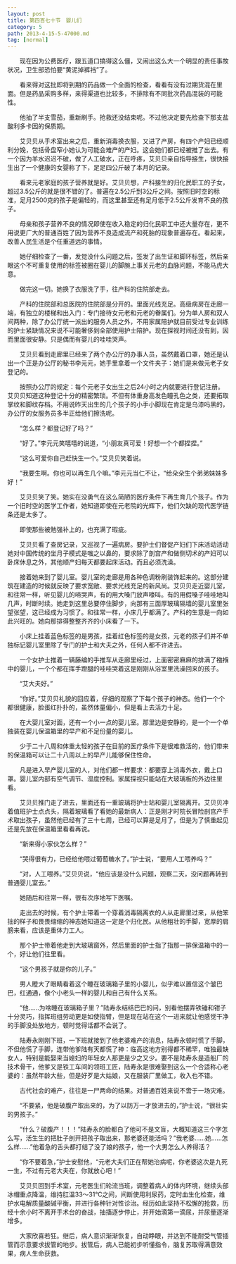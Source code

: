 ```yaml
---
layout: post
title: 第四百七十节　婴儿们
category: 5
path: 2013-4-15-5-47000.md
tag: [normal]
---
```


　　现在因为公费医疗，跟五道口搞得这么僵，又闹出这么大一个明显的责任事故状况，卫生部恐怕要“黄泥掉裤裆”了。

　　看来得对这批即将到期的药品做一个全面的检查，看看有没有过期货混在里面。但是药品采购多样，来得渠道也比较多，不排除有不同批次药品混装的可能性。

　　他抽了半支雪茄，重新刷手。抢救还没结束呢。不过他决定要先检查下那支盐酸利多卡因的保质期。

　　艾贝贝从手术室出来之后，重新消毒换衣服，又进了产房，有四个产妇已经顺利分娩，包括骨盘窄小她认为可能会难产的产妇。这会她们都已经被推了出去。有一个因为羊水迟迟不破，做了人工破水，正在呼疼，艾贝贝亲自指导接生，很快接生出了一个健康的女婴称了下，足足四公斤破了本月的记录。

　　看来元老家庭的孩子营养就是好。艾贝贝想，产科接生的归化民职工的子女，超过3.5公斤的就是很不错的了。普遍在2.5公斤到3公斤之间。按照旧时空的标准，足月2500克的孩子是偏轻的，而这里甚至还有足月低于2.5公斤发育不良的孩子。

　　母亲和孩子营养不良的情况即使在收入稳定的归化民职工中还大量存在，更不用说更广大的普通百姓了因为营养不良造成流产和死胎的现象普遍存在。看起来，改善人民生活是个任重道远的事情。

　　她仔细检查了一番，发觉没什么问题之后，签发了出生证和脚环标签，然后亲眼这个不可重复使用的标签被圈在婴儿的脚腕上事关元老的血脉问题，不能马虎大意。

　　做完这一切。她换了衣服洗了手，往产科的住院部走去。

　　产科的住院部和总医院的住院部是分开的。里面光线充足。高级病房在走廊一端，有独立的楼梯和出入门：专门接待女元老和元老的眷属们。分为单人房和双人间两种，除了办公厅统一派出的服务人员之外，不用家属陪护就目前受过专业训练的护士紧缺情况来说不可能奢侈到全部使用护士陪护。现在探视时间还没有到，因而里面很安静。只是偶而有婴儿的哇哇哭声。

　　艾贝贝看到走廊里已经来了两个办公厅的办事人员，虽然戴着口罩，她还是认出一个正是办公厅的秘书李元元，她手里拿着一个文件夹子：她们是来做元老子女登记的。

　　按照办公厅的规定：每个元老子女出生之后24小时之内就要进行登记注册。艾贝贝知道这种登记十分的精密繁琐。不但有体重身高发色瞳孔色之类，还要拓取掌纹和脚纹存档。不用说昨天出生的几个孩子的小手小脚现在肯定是乌漆吗黑的，办公厅的女服务员多半正给他们擦洗呢。

　　“怎么样？都登记好了吗？”

　　“好了。”李元元笑嘻嘻的说道，“小朋友真可爱！好想一个个都捏捏。”

　　“这么可爱你自己赶快生一个。”艾贝贝笑着说。

　　“我要生啊。你也可以再生几个嘛。”李元元当仁不让，“给朵朵生个弟弟妹妹多好！”

　　艾贝贝笑了笑。她实在没勇气在这么简陋的医疗条件下再生育几个孩子。作为一个旧时空的医学工作者，她知道即使在元老院的光辉下，他们欠缺的现代医学链条还是太多了。

　　即使那些被勉强补上的，也充满了瑕疵。

　　艾贝贝看了查房记录，又巡视了一遍病房。要护士们督促产妇们下床活动活动她对中国传统的坐月子模式是嗤之以鼻的，要求除了剖宫产和做侧切术的产妇可以卧床休息之外，其他顺产妇每天都要起床活动。而且必须洗澡。

　　接着她来到了婴儿室。婴儿室的走廊是用各种色调粉刷装饰起来的。这部分建筑在建造的时候就反映了要求宽敞、要求光线充足的新风尚。艾贝贝走近婴儿室，和往常一样，听见婴儿的啼哭声，有的用大嗓门放声嚎叫。有的用假嗓子哇哇地叫几声，时断时续。她走到这里总要停住脚步，向那有三面厚玻璃隔墙的婴儿室里张望张望，这已经成为习惯了。和往常一样，小床几乎都满了。产科的生意是一向如此兴旺的。她向那排得整整齐齐的小床看了一下。

　　小床上挂着蓝色标签的是男孩，挂着红色标签的是女孩，元老的孩子们并不单独标记婴儿室里除了专门的护士和大夫之外，任何人都不许进去。

　　一个女护士推着一辆藤编的手推车从走廊里经过，上面密密麻麻的排满了襁褓中的婴儿，一个个都在挥手蹬腿的哇哇哭着这是刚刚从浴室里洗澡回来的孩子。

　　“艾大夫好。”

　　“你好。”艾贝贝礼貌的回应着，仔细的观察了下每个孩子的神态。他们一个个都很健康，脸蛋红扑扑的，虽然体量偏小，但是看上去活力十足。

　　在大婴儿室对面，还有一个小一点的婴儿室。那里边是安静的，是一个一个单独装在婴儿保温箱里的早产和不足份量的婴儿。

　　少于二十八周和体重太轻的孩子在目前的医疗条件下是很难救活的，他们带来的保温箱可以让二十八周以上的早产儿能够保住性命。

　　凡是进入早产婴儿室的人，对他们都一样要求：都要穿上消毒外衣，戴上口罩。婴儿室内部有空气调节、湿度控制。家属探视只能站在大玻璃板的外边往里看。

　　艾贝贝推门走了进去，里面还有一重玻璃将护士站和婴儿室隔离开。艾贝贝冲着值班护士点点头，隔着玻璃看了看她的最新病人：正是刚才时院长冒险剖宫产手术取出孩子，虽然他已经有了三十七周，已经可以算是足月了，但是为了慎重起见还是先放在保温箱里看看再说。

　　“新来得小家伙怎么样？”

　　“哭得很有力，已经给他喂过葡萄糖水了。”护士说，“要用人工喂养吗？”

　　“对，人工喂养。”艾贝贝说，“他应该是没什么问题，观察二天，没问题再转到普通婴儿室去。”

　　她随后和往常一样，很有次序地写下医嘱。

　　走出去的时候，有个护士带着一个穿着消毒隔离衣的人从走廊里过来，从他笨拙的样子和畏畏缩缩的神态她知道这一定是个归化民。从他粗壮的手脚，宽厚的肩膀来看，应该是重体力工人。

　　那个护士带着他走到大玻璃窗外，然后里面的护士指了指那一排保温箱中的一个，好让他们往里看。

　　“这个男孩子就是你的儿子。”

　　男人瞪大了眼睛看着这个睡在玻璃箱子里的小婴儿，似乎难以置信这个皱巴巴，红通通，像个小老头一样的婴儿和自己有什么关系。

　　“他……为啥睡在玻璃箱子里？”陆寿永结结巴巴的问，别看他摆弄铁锤和钳子十分灵巧，指挥班组劳动更是如使指臂，但是现在站在这个一进来就让他感觉干净的手脚没处放地方，顿时觉得话都不会说了。

　　陆寿永刚刚下班，一下班就接到了他老婆难产的消息，陆寿永顿时慌了手脚，不但他慌了手脚，连带他爹陆有天都慌了神：临高这地方别得都不稀罕，唯独最缺女人，特别是能娶来当媳妇的年轻女人那更是少之又少。要不是陆寿永是造船厂的技术骨干，他爹又是铁工车间的领班工匠，陆寿永是很难娶到这么一个合适称心老婆的：虽然年龄大些，但是好歹是大姑娘，又在服装厂里做工，收入也不错。

　　古代社会的难产，往往是一尸两命的结果。对普通百姓来说不啻于一场灾难。

　　“不要紧，他是破腹产取出来的，为了以防万一才放进去的，”护士说，“很壮实的男孩子。”

　　“什么？破腹产！！！”陆寿永的脸都白了他可不是文盲，大概知道这三个字怎么写，活生生的把肚子剖开把孩子取出来，那老婆还能活吗？“我老婆……她……怎么样……”他着急的舌头都打结了没了娘的孩子，他一个大男怎么人养得活？

　　“你不要着急，”护士安慰他，“元老大夫们正在帮她治病呢，你老婆这次是九死一生，不过有元老大夫在，你就放心吧！”

　　艾贝贝回到手术室，元老医生们轮流当班，调整着病人的体内环境，继续头部冰帽重点降温，维持肛温33～31℃之间，间断使用利尿药，定时血生化检查，维护水电解质量酸碱平衡，并进行各种针对性诊治。经历如此坚持不松懈的抢救，历经十余小时不离开手术台的奋战，抽搐逐步停止，并开始滴第一滴尿，并尿量逐渐增多。

　　大家欣喜若狂。继后，病人意识渐渐恢复，自动睁眼，并达到不能耐受气管插管而示意要求拔管的地步。拔管后，病人已能初步听懂指令，脑复苏取得满意效果，病人生命获救。